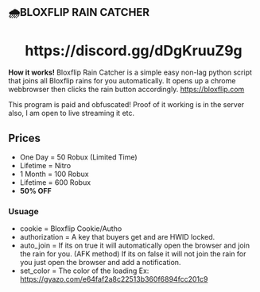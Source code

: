 ## 🌧**BLOXFLIP RAIN CATCHER**

<h1 align="center">https://discord.gg/dDgKruuZ9g</h1>

**How it works!**
Bloxflip Rain Catcher is a simple easy non-lag python script that joins all Bloxflip rains for you automatically. It opens up a chrome webbrowser then clicks the rain button accordingly.
https://bloxflip.com

This program is paid and obfuscated! Proof of it working is in the server also, I am open to live streaming it etc.

## Prices
* One Day = 50 Robux (Limited Time)
* Lifetime = Nitro
* 1 Month = 100 Robux
* Lifetime = 600 Robux
* **50% OFF**

### Usuage
* cookie = Bloxflip Cookie/Autho
* authorization = A key that buyers get and are HWID locked.
* auto_join = If its on true it will automatically open the browser and join the rain for you. (AFK method) If its on false it will not join the rain for you just open the browser and add a notification. 
* set_color = The color of the loading Ex: https://gyazo.com/e64faf2a8c22513b360f6894fcc201c9 

